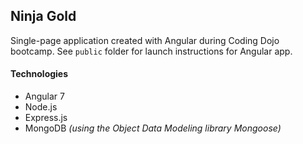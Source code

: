 ## Ninja Gold

Single-page application created with Angular during Coding Dojo bootcamp. See `public` folder for launch instructions for Angular app.

#### Technologies 

- Angular 7
- Node.js
- Express.js
- MongoDB *(using the Object Data Modeling library Mongoose)*
